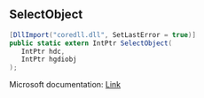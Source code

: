 ## SelectObject

```csharp
[DllImport("coredll.dll", SetLastError = true)]
public static extern IntPtr SelectObject(
   IntPtr hdc,
   IntPtr hgdiobj
);
```

Microsoft documentation: [Link](https://docs.microsoft.com/en-us/windows/win32/api/wingdi/nf-wingdi-selectobject)
